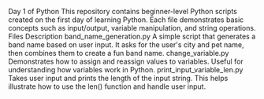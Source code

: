 Day 1 of Python
This repository contains beginner-level Python scripts created on the first day of learning Python. Each file demonstrates basic concepts such as input/output, variable manipulation, and string operations.
Files Description
band_name_generation.py
A simple script that generates a band name based on user input. It asks for the user's city and pet name, then combines them to create a fun band name.
change_variable.py
Demonstrates how to assign and reassign values to variables. Useful for understanding how variables work in Python.
print_input_variable_len.py
Takes user input and prints the length of the input string. This helps illustrate how to use the len() function and handle user input.
